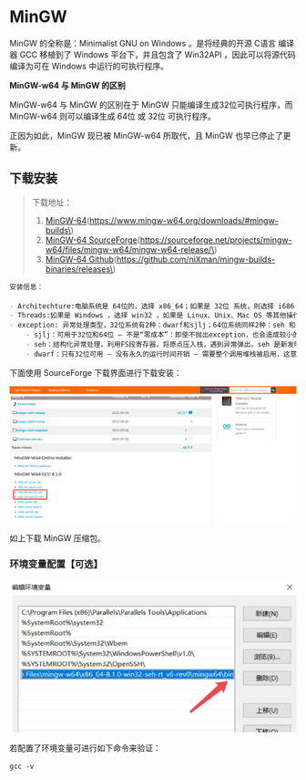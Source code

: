 # MinGW

MinGW 的全称是：Minimalist GNU on Windows 。是将经典的开源 C语言 编译器 GCC 移植到了 Windows 平台下，并且包含了 Win32API ，因此可以将源代码编译为可在 Windows 中运行的可执行程序。

**MinGW-w64 与 MinGW 的区别**

MinGW-w64 与 MinGW 的区别在于 MinGW 只能编译生成32位可执行程序，而 MinGW-w64 则可以编译生成 64位 或 32位 可执行程序。

正因为如此，MinGW 现已被 MinGW-w64 所取代，且 MinGW 也早已停止了更新。

## 下载安装

> 下载地址：
> 
> 1. [MinGW-64](https://www.mingw-w64.org/downloads/#mingw-builds)\(https://www.mingw-w64.org/downloads/#mingw-builds\)
> 2. [MinGW-64 SourceForge](https://sourceforge.net/projects/mingw-w64/files/mingw-w64/mingw-w64-release/)\(https://sourceforge.net/projects/mingw-w64/files/mingw-w64/mingw-w64-release/\)
> 3. [MinGW-64 Github](https://github.com/niXman/mingw-builds-binaries/releases)\(https://github.com/niXman/mingw-builds-binaries/releases\)

```md
安装信息：

- Architechture:电脑系统是 64位的，选择 x86_64；如果是 32位 系统，则选择 i686
- Threads:如果是 Windows ，选择 win32 ，如果是 Linux、Unix、Mac OS 等其他操作系统要选择 posix
- exception: 异常处理类型，32位系统有2种：dwarf和sjlj；64位系统同样2种：seh 和 sjlj。3种类型的区别为：
    - sjlj：可用于32位和64位 – 不是“零成本”：即使不抛出exception，也会造成较小的性能损失（在exception大的代码中约为15％） – 允许exception遍历例如窗口callback
    - seh：结构化异常处理，利用FS段寄存器，将原点压入栈，遇到异常弹出，seh 是新发明的，而 sjlj 则是古老的，seh 性能比较好，但不支持 32位。 sjlj 稳定性好，支持 32位
    - dwarf：只有32位可用 – 没有永久的运行时间开销 – 需要整个调用堆栈被启用，这意味着exception不能被抛出，例如Windows系统DLL。
```

下面使用 SourceForge 下载界面进行下载安装：

![](images/MinGW-20230421173041.png)

如上下载 MinGW 压缩包。

### 环境变量配置【可选】

![](images/MinGW-20230421173419.png)

若配置了环境变量可进行如下命令来验证：

```shell
gcc -v
```
